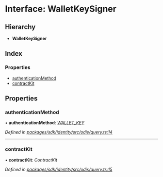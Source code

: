 # Interface: WalletKeySigner

## Hierarchy

* **WalletKeySigner**

## Index

### Properties

* [authenticationMethod](_odis_query_.walletkeysigner.md#authenticationmethod)
* [contractKit](_odis_query_.walletkeysigner.md#contractkit)

## Properties

###  authenticationMethod

• **authenticationMethod**: *[WALLET_KEY](../enums/_odis_query_.authenticationmethod.md#wallet_key)*

*Defined in [packages/sdk/identity/src/odis/query.ts:14](https://github.com/medhak1/celo-monorepo/blob/master/packages/sdk/identity/src/odis/query.ts#L14)*

___

###  contractKit

• **contractKit**: *ContractKit*

*Defined in [packages/sdk/identity/src/odis/query.ts:15](https://github.com/medhak1/celo-monorepo/blob/master/packages/sdk/identity/src/odis/query.ts#L15)*
